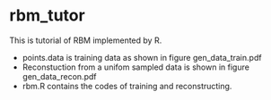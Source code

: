 rbm_tutor
=========

This is tutorial of RBM implemented by R. 

* points.data is training data as shown in figure gen_data_train.pdf
* Reconstuction from a unifom sampled data is shown in figure gen_data_recon.pdf
* rbm.R contains the codes of training and reconstructing.

